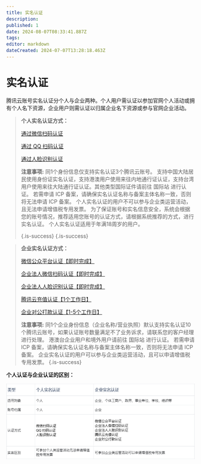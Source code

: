 ```yaml
---
title: 实名认证
description: 
published: 1
date: 2024-08-07T08:33:41.887Z
tags: 
editor: markdown
dateCreated: 2024-07-07T13:28:18.463Z
---
```


# 实名认证
腾讯云账号实名认证分个人与企业两种。个人用户需认证以参加官网个人活动或拥有个人名下资源，企业用户则需认证以归属企业名下资源或参与官网企业活动。
>  **个人实名认证方式：**
>
> [通过微信扫码认证](https://cloud.tencent.com/document/product/378/56757)
>
> [通过 QQ 扫码认证](https://cloud.tencent.com/document/product/378/56759)
>
> [通过人脸识别认证](https://cloud.tencent.com/document/product/378/56760)
>
>**注意事项:**
>同1个身份信息仅支持实名认证3个腾讯云账号。
>支持中国大陆居民使用身份证实名认证，支持港澳用户使用来往内地通行证认证，支持台湾用户使用来往大陆通行证认证。其他类型国际证件请前往 国际站 进行认证。
>若需申请 ICP 备案，请确保实名认证名称与备案主体名称一致，否则将无法申请 ICP 备案。
>个人实名认证的用户不可以参与企业类运营活动，且无法申请增值税专用发票。
>为了保证账号和实名信息安全，系统会根据您的账号情况，推荐适用您账号的认证方式，请根据系统推荐的方式，进行实名认证。
>个人实名认证适用于年满18周岁的用户。
>
> 
> {.is-success}
{.is-success}


> 
> **企业实名认证方式：**
> 
> [微信公众平台认证【即时完成】](https://cloud.tencent.com/document/product/378/56762)
> 
> [企业法人微信扫码认证【即时完成】](https://cloud.tencent.com/document/product/378/56765)
> 
> [企业法人人脸识别认证【即时完成】](https://cloud.tencent.com/document/product/378/56766)
> 
> [腾讯云充值认证【1个工作日】](https://cloud.tencent.com/document/product/378/56763)
> 
> [企业对公打款认证【1-5个工作日】](https://cloud.tencent.com/document/product/378/56764)
>
>**注意事项:**
>同1个企业身份信息（企业名称/营业执照）默认支持实名认证10个腾讯云账号，如果认证账号数量满足不了业务诉求，请联系您的客户经理进行处理。
>港澳台企业用户和境外用户请前往 国际站 进行认证。
>若需申请 ICP 备案，请确保实名认证名称与备案主体名称一致，否则将无法申请 ICP 备案。
>企业实名认证的用户可以参与企业类运营活动，且可以申请增值税专用发票。
{.is-success}

**个人认证与企业认证的区别：**

![image.png](/image.png)